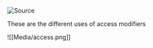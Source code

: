 ![Source](https://youtu.be/mlVYooy93sE?list=PLsyeobzWxl7pe_IiTfNyr55kwJPWbgxB5)

These are the different uses of access modifiers

![[Media/access.png]]
